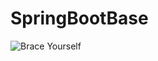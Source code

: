# SpringBootBase

![Brace Yourself](https://memegenerator.net/img/instances/27982821/brace-yourselves-shit-is-gonna-get-real.jpg)
